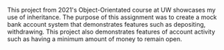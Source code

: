 This project from 2021's Object-Orientated course at UW showcases my use of inheritance.
The purpose of this assignment was to create a mock bank account system that demonstrates features such as depositing, withdrawing.
This project also demonstrates features of account activity such as having a minimum amount of money to remain open. 
